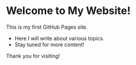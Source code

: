 # Welcome to My Website!

This is my first GitHub Pages site.

- Here I will write about various topics.
- Stay tuned for more content!

Thank you for visiting!
